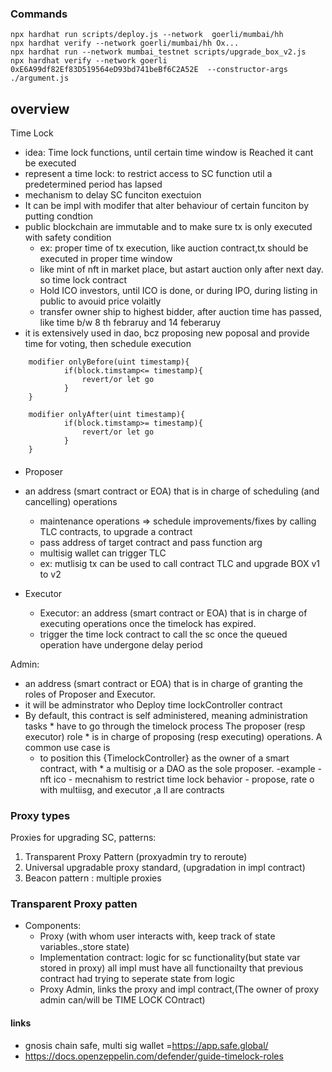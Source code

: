 


### Commands
```shell
npx hardhat run scripts/deploy.js --network  goerli/mumbai/hh
npx hardhat verify --network goerli/mumbai/hh Ox...
npx hardhat run --network mumbai_testnet scripts/upgrade_box_v2.js 
npx hardhat verify --network goerli  0xE6A99df82Ef83D519564eD93bd741beBf6C2A52E  --constructor-args ./argument.js 
```

## overview

Time Lock
- idea: Time lock functions, until certain time window is Reached it cant be executed
- represent a time lock: to restrict access to SC function util a predetermined period has lapsed
- mechanism to delay SC funciton exectuion
- It can be impl with modifer that alter behaviour of certain funciton by putting condtion
- public blockchain are immutable and  to  make sure tx is only executed with safety condition
   - ex: proper time of tx execution, like auction contract,tx should be executed in proper time window
   - like mint of nft in market place, but astart auction only after next day. so time lock contract
   - Hold ICO investors, until ICO is done, or during IPO, during listing in public to avouid price volaitly 
   - transfer owner ship to highest bidder, after auction time has passed,   like time b/w 8 th febraruy and 14 feberaruy
- it is extensively used in dao, bcz proposing new poposal and provide  time for voting, then schedule execution
   
```solidity
    modifier onlyBefore(uint timestamp){
            if(block.timstamp<= timestamp){
                revert/or let go    
            }
    }

    modifier onlyAfter(uint timestamp){
            if(block.timstamp>= timestamp){
                revert/or let go    
            }
    }
 ```




####
- Proposer
- an address (smart contract or EOA) that is in charge of scheduling (and cancelling) operations
  - maintenance operations => schedule improvements/fixes by calling TLC contracts, to upgrade a contract
  - pass address of target contract and pass function arg
  - multisig wallet can trigger TLC
  - ex: mutlisig tx can be used to call contract TLC and upgrade BOX v1 to v2


- Executor 
   - Executor: an address (smart contract or EOA) that is in charge of executing operations once the timelock has expired. 
   - trigger the time lock contract to call the sc once the queued operation have undergone delay period

Admin: 

   - an address (smart contract or EOA) that is in charge of granting the roles of Proposer and Executor. 
   - it will be adminstrator who Deploy time lockController contract
   -  By default, this contract is self administered, meaning administration tasks  * have to go through the timelock process
      The proposer (resp executor) role * is in charge of proposing (resp executing) operations. A common use case is 
      * to position this {TimelockController} as the owner of a smart contract, with * a multisig or a DAO as the sole proposer.
   -example
    - nft ico 
    - mecnahism to restrict time lock  behavior
    - propose, rate o with multiisg, and executor ,a ll are contracts


### Proxy types
Proxies for upgrading SC, patterns:
1) Transparent Proxy Pattern (proxyadmin try to reroute) 
2) Universal upgradable proxy standard, (upgradation in impl contract)
3) Beacon pattern : multiple proxies


### Transparent Proxy patten
- Components: 
   - Proxy (with whom user interacts with, keep track of state variables.,store state) 
   - Implementation contract: logic for sc functionality(but state var stored in proxy) all impl must have all functionailty that previous contract had
   trying to seperate state from logic
   - Proxy Admin, links the proxy and impl contract,(The owner of proxy admin can/will be TIME LOCK COntract)



#### links
 - gnosis chain safe, multi sig wallet =https://app.safe.global/
 - https://docs.openzeppelin.com/defender/guide-timelock-roles
